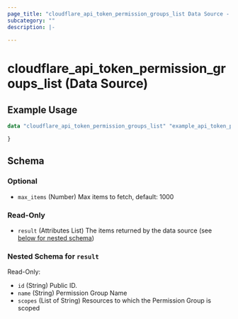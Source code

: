 ```yaml
---
page_title: "cloudflare_api_token_permission_groups_list Data Source - Cloudflare"
subcategory: ""
description: |-
  
---
```


# cloudflare_api_token_permission_groups_list (Data Source)



## Example Usage

```terraform
data "cloudflare_api_token_permission_groups_list" "example_api_token_permission_groups_list" {

}
```

<!-- schema generated by tfplugindocs -->
## Schema

### Optional

- `max_items` (Number) Max items to fetch, default: 1000

### Read-Only

- `result` (Attributes List) The items returned by the data source (see [below for nested schema](#nestedatt--result))

<a id="nestedatt--result"></a>
### Nested Schema for `result`

Read-Only:

- `id` (String) Public ID.
- `name` (String) Permission Group Name
- `scopes` (List of String) Resources to which the Permission Group is scoped


